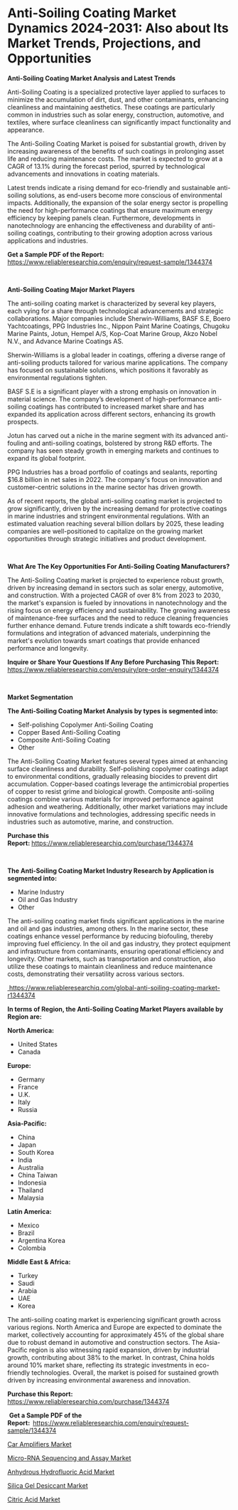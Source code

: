 <p><h1>Anti-Soiling Coating Market Dynamics 2024-2031: Also about Its Market Trends, Projections, and Opportunities</h1></p><p><strong>Anti-Soiling Coating Market Analysis and Latest Trends</strong></p>
<p><p>Anti-Soiling Coating is a specialized protective layer applied to surfaces to minimize the accumulation of dirt, dust, and other contaminants, enhancing cleanliness and maintaining aesthetics. These coatings are particularly common in industries such as solar energy, construction, automotive, and textiles, where surface cleanliness can significantly impact functionality and appearance.</p><p>The Anti-Soiling Coating Market is poised for substantial growth, driven by increasing awareness of the benefits of such coatings in prolonging asset life and reducing maintenance costs. The market is expected to grow at a CAGR of 13.1% during the forecast period, spurred by technological advancements and innovations in coating materials. </p><p>Latest trends indicate a rising demand for eco-friendly and sustainable anti-soiling solutions, as end-users become more conscious of environmental impacts. Additionally, the expansion of the solar energy sector is propelling the need for high-performance coatings that ensure maximum energy efficiency by keeping panels clean. Furthermore, developments in nanotechnology are enhancing the effectiveness and durability of anti-soiling coatings, contributing to their growing adoption across various applications and industries.</p></p>
<p><strong>Get a Sample PDF of the Report:&nbsp;</strong> <a href="https://www.reliableresearchiq.com/enquiry/request-sample/1344374?utm_campaign=104&utm_medium=2&utm_source=Github&utm_content=ia&utm_term=11122024&utm_id=anti-soiling-coating">https://www.reliableresearchiq.com/enquiry/request-sample/1344374</a></p>
<p>&nbsp;</p>
<p><strong>Anti-Soiling Coating Major Market Players</strong></p>
<p><p>The anti-soiling coating market is characterized by several key players, each vying for a share through technological advancements and strategic collaborations. Major companies include Sherwin-Williams, BASF S.E, Boero Yachtcoatings, PPG Industries Inc., Nippon Paint Marine Coatings, Chugoku Marine Paints, Jotun, Hempel A/S, Kop-Coat Marine Group, Akzo Nobel N.V., and Advance Marine Coatings AS.</p><p>Sherwin-Williams is a global leader in coatings, offering a diverse range of anti-soiling products tailored for various marine applications. The company has focused on sustainable solutions, which positions it favorably as environmental regulations tighten.</p><p>BASF S.E is a significant player with a strong emphasis on innovation in material science. The company’s development of high-performance anti-soiling coatings has contributed to increased market share and has expanded its application across different sectors, enhancing its growth prospects.</p><p>Jotun has carved out a niche in the marine segment with its advanced anti-fouling and anti-soiling coatings, bolstered by strong R&D efforts. The company has seen steady growth in emerging markets and continues to expand its global footprint.</p><p>PPG Industries has a broad portfolio of coatings and sealants, reporting $16.8 billion in net sales in 2022. The company's focus on innovation and customer-centric solutions in the marine sector has driven growth.</p><p>As of recent reports, the global anti-soiling coating market is projected to grow significantly, driven by the increasing demand for protective coatings in marine industries and stringent environmental regulations. With an estimated valuation reaching several billion dollars by 2025, these leading companies are well-positioned to capitalize on the growing market opportunities through strategic initiatives and product development.</p></p>
<p>&nbsp;</p>
<p><strong>What Are The Key Opportunities For Anti-Soiling Coating Manufacturers?</strong></p>
<p><p>The Anti-Soiling Coating market is projected to experience robust growth, driven by increasing demand in sectors such as solar energy, automotive, and construction. With a projected CAGR of over 8% from 2023 to 2030, the market's expansion is fueled by innovations in nanotechnology and the rising focus on energy efficiency and sustainability. The growing awareness of maintenance-free surfaces and the need to reduce cleaning frequencies further enhance demand. Future trends indicate a shift towards eco-friendly formulations and integration of advanced materials, underpinning the market's evolution towards smart coatings that provide enhanced performance and longevity.</p></p>
<p><strong>Inquire or Share Your Questions If Any Before Purchasing This Report:</strong> <a href="https://www.reliableresearchiq.com/enquiry/pre-order-enquiry/1344374?utm_campaign=104&utm_medium=2&utm_source=Github&utm_content=ia&utm_term=11122024&utm_id=anti-soiling-coating">https://www.reliableresearchiq.com/enquiry/pre-order-enquiry/1344374</a></p>
<p>&nbsp;</p>
<p><strong>Market Segmentation</strong></p>
<p><strong>The Anti-Soiling Coating Market Analysis by types is segmented into:</strong></p>
<p><ul><li>Self-polishing Copolymer Anti-Soiling Coating</li><li>Copper Based Anti-Soiling Coating</li><li>Composite Anti-Soiling Coating</li><li>Other</li></ul></p>
<p><p>The Anti-Soiling Coating Market features several types aimed at enhancing surface cleanliness and durability. Self-polishing copolymer coatings adapt to environmental conditions, gradually releasing biocides to prevent dirt accumulation. Copper-based coatings leverage the antimicrobial properties of copper to resist grime and biological growth. Composite anti-soiling coatings combine various materials for improved performance against adhesion and weathering. Additionally, other market variations may include innovative formulations and technologies, addressing specific needs in industries such as automotive, marine, and construction.</p></p>
<p><strong>Purchase this Report:&nbsp;</strong><a href="https://www.reliableresearchiq.com/purchase/1344374?utm_campaign=104&utm_medium=2&utm_source=Github&utm_content=ia&utm_term=11122024&utm_id=anti-soiling-coating">https://www.reliableresearchiq.com/purchase/1344374</a></p>
<p>&nbsp;</p>
<p><strong>The Anti-Soiling Coating Market Industry Research by Application is segmented into:</strong></p>
<p><ul><li>Marine Industry</li><li>Oil and Gas Industry</li><li>Other</li></ul></p>
<p><p>The anti-soiling coating market finds significant applications in the marine and oil and gas industries, among others. In the marine sector, these coatings enhance vessel performance by reducing biofouling, thereby improving fuel efficiency. In the oil and gas industry, they protect equipment and infrastructure from contaminants, ensuring operational efficiency and longevity. Other markets, such as transportation and construction, also utilize these coatings to maintain cleanliness and reduce maintenance costs, demonstrating their versatility across various sectors.</p></p>
<p><a href="https://www.reliableresearchiq.com/global-anti-soiling-coating-market-r1344374?utm_campaign=104&utm_medium=2&utm_source=Github&utm_content=ia&utm_term=11122024&utm_id=anti-soiling-coating">&nbsp;https://www.reliableresearchiq.com/global-anti-soiling-coating-market-r1344374</a></p>
<p><strong>In terms of Region, the Anti-Soiling Coating Market Players available by Region are:</strong></p>
<p>
    <p> <strong> North America: </strong>
        <ul>
            <li>United States</li>
            <li>Canada</li>
        </ul>
        </p> 
    <p> <strong> Europe: </strong>
        <ul>
            <li>Germany</li>
            <li>France</li>
            <li>U.K.</li>
            <li>Italy</li>
            <li>Russia</li>
        </ul>
        </p> 
    <p> <strong> Asia-Pacific: </strong>
        <ul>
            <li>China</li>
            <li>Japan</li>
            <li>South Korea</li>
            <li>India</li>
            <li>Australia</li>
            <li>China Taiwan</li>
            <li>Indonesia</li>
            <li>Thailand</li>
            <li>Malaysia</li>
        </ul>
        </p> 
    <p> <strong> Latin America: </strong>
        <ul>
            <li>Mexico</li>
            <li>Brazil</li>
            <li>Argentina Korea</li>
            <li>Colombia</li>
        </ul>
        </p> 
    <p> <strong> Middle East & Africa: </strong>
        <ul>
            <li>Turkey</li>
            <li>Saudi</li>
            <li>Arabia</li>
            <li>UAE</li>
            <li>Korea</li>
        </ul>
    </p>
    </p>
<p><p>The anti-soiling coating market is experiencing significant growth across various regions. North America and Europe are expected to dominate the market, collectively accounting for approximately 45% of the global share due to robust demand in automotive and construction sectors. The Asia-Pacific region is also witnessing rapid expansion, driven by industrial growth, contributing about 38% to the market. In contrast, China holds around 10% market share, reflecting its strategic investments in eco-friendly technologies. Overall, the market is poised for sustained growth driven by increasing environmental awareness and innovation.</p></p>
<p><strong>Purchase this Report: </strong><a href="https://www.reliableresearchiq.com/purchase/1344374?utm_campaign=104&utm_medium=2&utm_source=Github&utm_content=ia&utm_term=11122024&utm_id=anti-soiling-coating">https://www.reliableresearchiq.com/purchase/1344374</a></p>
<p>&nbsp;<strong>Get a Sample PDF of the Report:&nbsp;&nbsp;</strong><a href="https://www.reliableresearchiq.com/enquiry/request-sample/1344374?utm_campaign=104&utm_medium=2&utm_source=Github&utm_content=ia&utm_term=11122024&utm_id=anti-soiling-coating">https://www.reliableresearchiq.com/enquiry/request-sample/1344374</a></p>
<p><strong></strong></p>
<p><p><a href="https://www.linkedin.com/pulse/c-hannibex-sqmmf?utm_campaign=104&utm_medium=2&utm_source=Github&utm_content=ia&utm_term=11122024&utm_id=anti-soiling-coating">Car Amplifiers Market</a></p><p><a href="https://github.com/sherikacas30/Market-Research-Report-List-1/blob/main/micro-rna-sequencing-and-assay-market.md?utm_campaign=104&utm_medium=2&utm_source=Github&utm_content=ia&utm_term=11122024&utm_id=anti-soiling-coating">Micro-RNA Sequencing and Assay Market</a></p><p><a href="https://www.linkedin.com/pulse/overview-anhydrous-hydrofluoric-acidmarket-industryshowing-klkse?utm_campaign=104&utm_medium=2&utm_source=Github&utm_content=ia&utm_term=11122024&utm_id=anti-soiling-coating">Anhydrous Hydrofluoric Acid Market</a></p><p><a href="https://www.linkedin.com/pulse/strategic-forecast-silica-gel-desiccant-market-growth-trends-oshpe?utm_campaign=104&utm_medium=2&utm_source=Github&utm_content=ia&utm_term=11122024&utm_id=anti-soiling-coating">Silica Gel Desiccant Market</a></p><p><a href="https://www.linkedin.com/pulse/emerging-trends-citric-acid-market-detailed-overview-8gice?utm_campaign=104&utm_medium=2&utm_source=Github&utm_content=ia&utm_term=11122024&utm_id=anti-soiling-coating">Citric Acid Market</a></p></p>